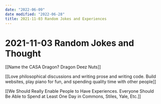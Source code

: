 ```yaml
---
date: "2022-06-09"
date modified: "2022-06-28"
title: 2021-11-03 Random Jokes and Experiences
---
```


# 2021-11-03 Random Jokes and Thought
[[Name the CASA Dragon? Dragon Deez Nuts]]

[[Love philosophical discussions and writing prose and writing code. Build websites, play piano for fun, and spending quality time with other people]]

[[We Should Really Enable People to Have Experiences. Everyone Should Be Able to Spend at Least One Day in Commons, Stiles, Yale, Etc.]]
